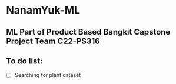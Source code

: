 # NanamYuk-ML
ML Part of Product Based Bangkit Capstone Project Team C22-PS316
---
## To do list:

 - [ ] Searching for plant dataset
